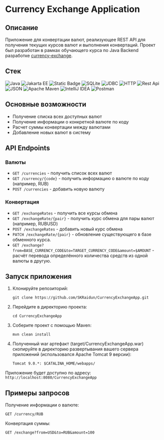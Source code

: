 # Currency Exchange Application

## Описание

Приложение для конвертации валют, реализующее REST API для получения текущих курсов валют и выполнения конвертаций. Проект был разработан в рамках обучающего курса по Java Backend разработке [currency-exchange](https://zhukovsd.github.io/java-backend-learning-course/projects/currency-exchange/).

## Стек

![Java](https://img.shields.io/badge/java-black.svg?style=for-the-badge&logo=openjdk&logoColor=white)
![Jakarta EE](https://img.shields.io/badge/jakarta_ee-black?style=for-the-badge&labelColor=white)
![Static Badge](https://img.shields.io/badge/mvc(s)-black?style=for-the-badge&labelColor=white)
![SQLite](https://img.shields.io/badge/sqlite-black.svg?style=for-the-badge&logo=sqlite&logoColor=white)
![JDBC](https://img.shields.io/badge/jdbc-black?style=for-the-badge&labelColor=white)
![HTTP](https://img.shields.io/badge/http-black?style=for-the-badge&labelColor=white)
![Rest Api](https://img.shields.io/badge/REST%20API-black?style=for-the-badge&labelColor=white)
![JSON](https://img.shields.io/badge/json-black?style=for-the-badge&labelColor=white)
![Apache Maven](https://img.shields.io/badge/Apache%20Maven-black?style=for-the-badge&logo=Apache%20Maven&logoColor=white)
![IntelliJ IDEA](https://img.shields.io/badge/IntelliJIDEA-000000.svg?style=for-the-badge&logo=intellij-idea&logoColor=white)
![Postman](https://img.shields.io/badge/postman-black?style=for-the-badge&logo=postman&logoColor=white)


## Основные возможности

- Получение списка всех доступных валют
- Получение информации о конкретной валюте по коду
- Расчет суммы конвертации между валютами
- Добавление новых валют в систему


## API Endpoints

### Валюты

- `GET /currencies` - получить список всех валют
- `GET /currency/{code}` - получить информацию о валюте по коду (например, RUB)
- `POST /currencies` - добавить новую валюту

### Конвертация

- `GET /exchangeRates` - получить все курсы обмена
- `GET /exchangeRate/{pair}` - получить курс обмена для пары валют (например, RUBUSD)
- `POST /exchangeRates` - добавить новый курс обмена
- `PATCH /exchangeRate/{pair}` - обновление существующего в базе обменного курса.
- `GET /exchange?from=BASE_CURRENCY_CODE&to=TARGET_CURRENCY_CODE&amount=$AMOUNT` - расчёт перевода определённого количества средств из одной валюты в другую.

## Запуск приложения

1. Клонируйте репозиторий:
   ```
   git clone https://github.com/SKRaidun/CurrencyExchangeApp.git
   ```
2. Перейдите в директорию проекта:
   ```
   cd CurrencyExchangeApp
   ```
3. Соберите проект с помощью Maven:
   ```
   mvn clean install
   ```
4. Полученный war артефакт (target/CurrencyExchangeApp.war) скопируйте в директорию развертывания вашего сервера приложений (использовался Apache Tomcat 9 версии):
   ```
   Tomcat 9.0.*: $CATALINA_HOME/webapps/
   ```
   
Приложение будет доступно по адресу: `http://localhost:8080/CurrencyExchangeApp`

## Примеры запросов

Получение информации о валюте:
```
GET /currency/RUB
```

Конвертация суммы:
```
GET /exchange?from=USD&to=RUB&amount=100
```
